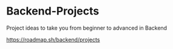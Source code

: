# Backend-Projects
Project ideas to take you from beginner to advanced in Backend


https://roadmap.sh/backend/projects
